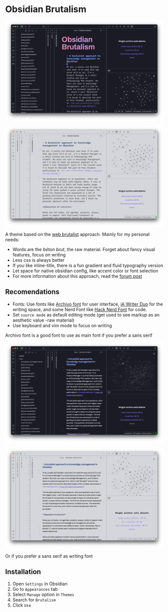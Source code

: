 # Obsidian Brutalism

![Brutalism dark](img/obsidian-brutalism-dark.png)

![Brutalism light](img/obsidian-brutalism-light.png)

A theme based on the [web brutalist](https://brutalist-web.design/) approach. Mainly for my personal needs:

- Words are the *béton brut*, the raw material. Forget about fancy visual features, focus on writing
- Less css is always better
- If you like inline-title, there is a fun gradient and fluid typography version
- Let space for native obsidian config, like accent color or font selection
- For more information about this approach, read the [forum post](https://forum.obsidian.md/t/a-brutalist-approach-to-knowledge-management-in-obsidian/60553)

## Recomendations

- Fonts: Use fonts like [Archivo font](https://fonts.google.com/specimen/Archivo) for user interface, [iA Writer Duo](https://github.com/iaolo/iA-Fonts/tree/master/iA%20Writer%20Duo) for the writing space, and some Nerd Font like [Hack Nerd Font](https://github.com/ryanoasis/nerd-fonts/tree/master/patched-fonts/Hack) for code.
- Set `source mode` as default editing mode (get used to see markup as an aesthetic value -raw material)
- Use keyboard and vim mode to focus on writing

Archivo font is a good font to use as main font if you prefer a sans serif

![Brutalism Archivo](img/obsidian-brutalism-dark-one-font.png)

![Brutalism Inverted Recomended fonts](img/obsidian-brutalism-light-inverted-fonts.png)

Or if you prefer a sans serif as writing font


## Installation

1. Open `Settings` in Obsidian
2. Go to `Appearances` tab
3. Select `Manage` option in `Themes`
4. Search for `Brutalism`
5. Click `Use`

